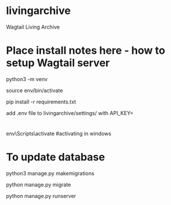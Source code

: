 # livingarchive
Wagtail Living Archive
# Place install notes here - how to setup Wagtail server

python3 -m venv

source env/bin/activate

pip install -r requirements.txt

add .env file to livingarchive/settings/ with API_KEY=

#
env\Scripts\activate    #activating in windows

# To update database
python3 manage.py makemigrations

python manage.py migrate 

python manage.py runserver

